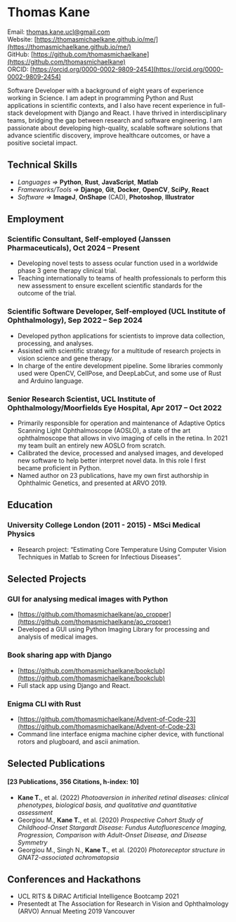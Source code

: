 # Thomas Kane

Email: thomas.kane.ucl@gmail.com  
Website: [https://thomasmichaelkane.github.io/me/](https://thomasmichaelkane.github.io/me/)  
GitHub: [https://github.com/thomasmichaelkane](https://github.com/thomasmichaelkane)  
ORCID: [https://orcid.org/0000-0002-9809-2454](https://orcid.org/0000-0002-9809-2454)  


Software Developer with a background of eight years of experience working in Science. I am adept in programming Python and Rust applications in scientific contexts, and I also have recent experience in full-stack development with Django and React. I have thrived in interdisciplinary teams, bridging the gap between research and software engineering. I am passionate about developing high-quality, scalable software solutions that advance scientific discovery, improve healthcare outcomes, or have a positive societal impact.

## Technical Skills
- *Languages =>* **Python**, **Rust**, **JavaScript**, **Matlab**
- *Frameworks/Tools =>* **Django**, **Git**, **Docker**, **OpenCV**, **SciPy**, **React**
- *Software =>* **ImageJ**, **OnShape** (CAD), **Photoshop**, **Illustrator**

## Employment
### Scientific Consultant, Self-employed (Janssen Pharmaceuticals), Oct 2024 – Present
- Developing novel tests to assess ocular function used in a worldwide phase 3 gene therapy clinical trial.
- Teaching internationally to teams of health professionals to perform this new assessment to ensure excellent scientific standards for the outcome of the trial.

### Scientific Software Developer, Self-employed (UCL Institute of Ophthalmology), Sep 2022 – Sep 2024
- Developed python applications for scientists to improve data collection, processing, and analyses.
- Assisted with scientific strategy for a multitude of research projects in vision science and gene therapy.
- In charge of the entire development pipeline. Some libraries commonly used were OpenCV, CellPose, and DeepLabCut, and some use of Rust and Arduino language.

### Senior Research Scientist, UCL Institute of Ophthalmology/Moorfields Eye Hospital, Apr 2017 – Oct 2022
- Primarily responsible for operation and maintenance of Adaptive Optics Scanning Light Ophthalmoscope (AOSLO), a state of the art ophthalmoscope that allows in vivo imaging of cells in the retina. In 2021 my team built an entirely new AOSLO from scratch.
- Calibrated the device, processed and analysed images, and developed new software to help better interpret novel data. In this role I first became proficient in Python. 
- Named author on 23 publications, have my own first authorship in Ophthalmic Genetics, and presented at ARVO 2019.

## Education
### University College London (2011 - 2015) - MSci Medical Physics
- Research project: “Estimating Core Temperature Using Computer Vision Techniques in Matlab to Screen for Infectious Diseases”.

## Selected Projects
### GUI for analysing medical images with **Python**
- [https://github.com/thomasmichaelkane/ao_cropper](https://github.com/thomasmichaelkane/ao_cropper)
- Developed a GUI using Python Imaging Library for processing and analysis of medical images.

### Book sharing app with **Django**
- [https://github.com/thomasmichaelkane/bookclub](https://github.com/thomasmichaelkane/bookclub)
- Full stack app using Django and React.

### Enigma CLI with **Rust**
- [https://github.com/thomasmichaelkane/Advent-of-Code-23](https://github.com/thomasmichaelkane/Advent-of-Code-23)
- Command line interface enigma machine cipher device, with functional rotors and plugboard, and ascii animation.

## Selected Publications
#### [23 Publications, 356 Citations, h-index: 10]

- **Kane T.**, et al. (2022) *Photoaversion in inherited retinal diseases: clinical phenotypes, biological basis, and qualitative and quantitative assessment*
- Georgiou M., **Kane T.**, et al. (2020) *Prospective Cohort Study of Childhood-Onset Stargardt Disease: Fundus Autofluorescence Imaging, Progression, Comparison with Adult-Onset Disease, and Disease Symmetry*
- Georgiou M., Singh N., **Kane T.**, et al. (2020) *Photoreceptor structure in GNAT2-associated achromatopsia*


## Conferences and Hackathons

-	UCL RITS & DiRAC Artificial Intelligence Bootcamp 2021
-	Presentedt at The Association for Research in Vision and Ophthalmology (ARVO) Annual Meeting 2019 Vancouver